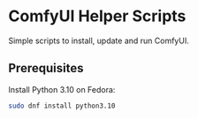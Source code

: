 # ComfyUI Helper Scripts

Simple scripts to install, update and run ComfyUI.

## Prerequisites

Install Python 3.10 on Fedora:
```bash
sudo dnf install python3.10
